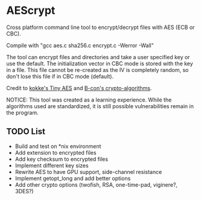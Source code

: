 # AEScrypt
Cross platform command line tool to encrypt/decrypt files with AES (ECB or CBC).

Compile with "gcc aes.c sha256.c encrypt.c -Werror -Wall"  

The tool can encrypt files and directories and take a user specified key or use the default. The initialization vector in CBC mode is stored with the key in a file. This file cannot be re-created as the IV is completely random, so don't lose this file if in CBC mode (default).

Credit to [kokke's Tiny AES](https://github.com/kokke/tiny-AES128-C) and [B-con's crypto-algorithms](https://github.com/B-Con/crypto-algorithms). 

NOTICE: This tool was created as a learning experience. While the algorithms used are standardized, it is still possible vulnerabilities remain in the program.

## TODO List

+ Build and test on \*nix environment
+ Add extension to encrypted files
+ Add key checksum to encrypted files
+ Implement different key sizes
+ Rewrite AES to have GPU support, side-channel resistance
+ Implement getopt_long and add better options
+ Add other crypto options (twofish, RSA, one-time-pad, viginere?, 3DES?)
